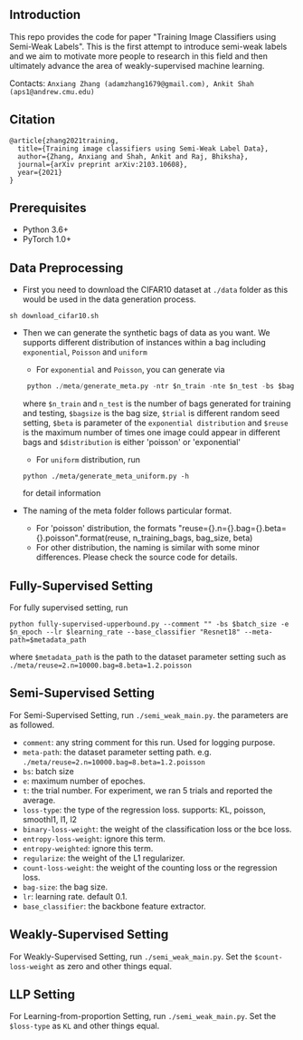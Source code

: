 ## Introduction
This repo provides the code for paper "Training Image Classifiers using Semi-Weak Labels". This is the first attempt to introduce semi-weak labels and we aim to motivate more people to research in this field and then ultimately advance the area of weakly-supervised machine learning.

Contacts: `Anxiang Zhang (adamzhang1679@gmail.com), Ankit Shah (aps1@andrew.cmu.edu)`

## Citation

```
@article{zhang2021training,
  title={Training image classifiers using Semi-Weak Label Data},
  author={Zhang, Anxiang and Shah, Ankit and Raj, Bhiksha},
  journal={arXiv preprint arXiv:2103.10608},
  year={2021}
}

```

## Prerequisites
- Python 3.6+
- PyTorch 1.0+

## Data Preprocessing
- First you need to download the CIFAR10 dataset at `./data` folder as this would be used in the data generation process. 
```
sh download_cifar10.sh
```

- Then we can generate the synthetic bags of data as you want. We supports different distribution of instances within a bag including `exponential`, `Poisson` and `uniform` 
  - For `exponential` and `Poisson`, you can generate via 
  ```python
   python ./meta/generate_meta.py -ntr $n_train -nte $n_test -bs $bagsize --trial=$trial --beta $beta --reuse $reuse --distribution $distribution 
   ```
    where  `$n_train` and `n_test` is the number of bags generated for training and testing, `$bagsize` is the bag size, `$trial` is different random seed setting, `$beta` is parameter of the `exponential distribution` and `$reuse` is the maximum number of times one image could appear in different bags and `$distribution` is either 'poisson' or 'exponential' 
  
   - For `uniform` distribution, run 
   ```
   python ./meta/generate_meta_uniform.py -h 
   ``` 
   for detail information
- The naming of the meta folder follows particular format.
  - For 'poisson' distribution, the formats "reuse={}.n={}.bag={}.beta={}.poisson".format(reuse, n_training_bags, bag_size, beta)
  - For other distribution, the naming is similar with some minor differences. Please check the source code for details.
   
## Fully-Supervised Setting
For fully supervised setting, run 
```
python fully-supervised-upperbound.py --comment "" -bs $batch_size -e $n_epoch --lr $learning_rate --base_classifier "Resnet18" --meta-path=$metadata_path
```
where `$metadata_path` is the path to the dataset parameter setting such as `./meta/reuse=2.n=10000.bag=8.beta=1.2.poisson`

## Semi-Supervised Setting
For Semi-Supervised Setting, run `./semi_weak_main.py`. the parameters are as followed.
- `comment`: any string comment for this run. Used for logging purpose.
- `meta-path`: the dataset parameter setting path. e.g. `./meta/reuse=2.n=10000.bag=8.beta=1.2.poisson`
- `bs`: batch size
- `e`: maximum number of epoches.
- `t`: the trial number. For experiment, we ran 5 trials and reported the average.
- `loss-type`: the type of the regression loss. supports: KL, poisson, smoothl1, l1, l2
- `binary-loss-weight`: the weight of the classification loss or the bce loss.
- `entropy-loss-weight`: ignore this term.
- `entropy-weighted`: ignore this term.
- `regularize`: the weight of the L1 regularizer.
- `count-loss-weight`: the weight of the counting loss or the regression loss.
- `bag-size`: the bag size.
- `lr`: learning rate. default 0.1.
- `base_classifier`: the backbone feature extractor.

## Weakly-Supervised Setting
For Weakly-Supervised Setting, run `./semi_weak_main.py`. Set the `$count-loss-weight` as zero and other things equal.

## LLP Setting
For Learning-from-proportion Setting, run `./semi_weak_main.py`. Set the `$loss-type` as `KL` and other things equal.




